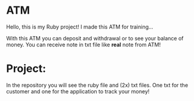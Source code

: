 # ATM

Hello, this is my Ruby project!
I made this ATM for training...

With this ATM you can deposit and withdrawal or to see your balance of money. 
You can receive note in txt file like <b>real</b> note from ATM!

# Project:
In the repository you will see the ruby file and (2x) txt files. 
One txt for the customer and one for the application to track your money!

<JediMarty>
